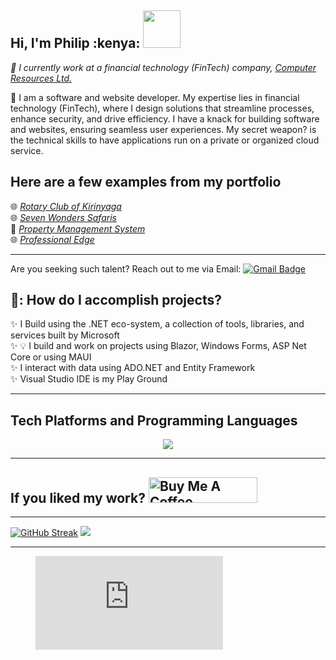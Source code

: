 <h2>Hi, I'm Philip :kenya: <img src="https://media.giphy.com/media/WUlplcMpOCEmTGBtBW/giphy.gif" width="60"> </h2>

<p>
<em>🏢 I currently work at a financial technology (FinTech) company, <a href="https://www.computeresources.co.ke">Computer Resources Ltd.</a> </em>
</p>

<p>
🌱 I am a software and website developer. My expertise lies in financial technology (FinTech), where I design solutions that streamline processes, enhance security, and drive efficiency. I have a knack for building software and websites, ensuring seamless user experiences. My secret weapon? is the technical skills to have applications run on a private or organized cloud service.
</p>

## Here are a few examples from my portfolio
🌐<em> <a target="_blank" href="https://rotarykirinyaga.org">Rotary Club of Kirinyaga </a> </em> <br/>
🌐<em> <a target="_blank" href="https://www.sevenwonderssafaris.co.ke">Seven Wonders Safaris </a> </em> <br/>
🏢<em> <a target="_blank" href="https://www.computeresources.co.ke/Services/Property">Property Management System </a> </em> <br/>
🌐<em> <a target="_blank" href="https://professionaledge.co.ke/">Professional Edge </a> </em> 

<hr/>

Are you seeking such talent? Reach out to me via Email: [![Gmail Badge](https://img.shields.io/badge/-njurunjoroge@gmail.com-c14438?style=flat-square&logo=Gmail&logoColor=white&link=mailto:njurunjoroge@gmail.com)](mailto:njurunjoroge@gmail.com)

## 🚢: How do I accomplish projects?
✨  I Build using the .NET eco-system, a collection of tools, libraries, and services built by Microsoft <br/>
✨  💡 I build and work on projects using Blazor, Windows Forms, ASP Net Core or using MAUI <br/>
✨  I interact with data using ADO.NET and Entity Framework <br/>
✨  Visual Studio IDE is my Play Ground <br/>

<hr/>

## Tech Platforms and Programming Languages

<p align="center">
  <a href="https://skillicons.dev">
    <img src="https://skillicons.dev/icons?i=github,azure,bootstrap,cs,dotnet,gcp,mysql,postman,visualstudio,windows"/>
  </a>
</p>
 
<hr/>

## If you liked my work? <a href="https://bmc.link/Njoro007" target="_blank"><img src="https://cdn.buymeacoffee.com/buttons/default-orange.png" alt="Buy Me A Coffee" height="41" width="174"></a>

<hr/>

[![GitHub Streak](https://streak-stats.demolab.com?user=Njuru007&theme=earth&border_radius=5)](https://git.io/streak-stats) <img src="https://github-readme-stats.vercel.app/api?username=Njuru007&show_icons=true&theme=dark"/>

<hr/>

<figure><embed src="https://wakatime.com/share/@96d68408-7022-4215-9fad-49e443748d7d/f1efbc82-58c0-4d6d-ac5d-d713400ca9a5.svg"></embed></figure>


